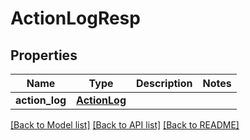 # ActionLogResp

## Properties
Name | Type | Description | Notes
------------ | ------------- | ------------- | -------------
**action_log** | [**ActionLog**](ActionLog.md) |  | 

[[Back to Model list]](../README.md#documentation-for-models) [[Back to API list]](../README.md#documentation-for-api-endpoints) [[Back to README]](../README.md)


